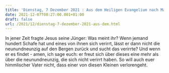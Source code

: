 ```yaml
---
title: 'Dienstag, 7 Dezember 2021 : Aus dem Heiligen Evangelium nach Matthäus - Mt 18,12-14.'
date: 2021-12-07T08:27:00.001+01:00
draft: false
url: /2021/12/dienstag-7-dezember-2021-aus-dem.html
---
```


In jener Zeit fragte Jesus seine Jünger: Was meint ihr? Wenn jemand hundert Schafe hat und eines von ihnen sich verirrt, lässt er dann nicht die neunundneunzig auf den Bergen zurück und sucht das verirrte? Und wenn er es findet - amen, ich sage euch: er freut sich über dieses eine mehr als über die neunundneunzig, die sich nicht verirrt haben. So will auch euer himmlischer Vater nicht, dass einer von diesen Kleinen verlorengeht.